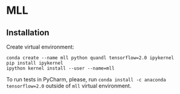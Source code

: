 # MLL

## Installation

Create virtual environment:

```
conda create --name mll python quandl tensorflow=2.0 ipykernel
pip install ipykernel
ipython kernel install --user --name=mll
```
To run tests in PyCharm, please, run `conda install -c anaconda tensorflow=2.0` outside of `mll` virtual environment.
